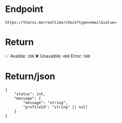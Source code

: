 # Endpoint
`https://thatss.me/realtime/check?type=email&value=`

# Return
✅ Avaible: `200`
❌ Unavaible: `400`
Error: `500`

# Return/json
```
{
    "status": int,
    "message": {
        "message": "string",
        "profileId": "string" || null
    }
}
```